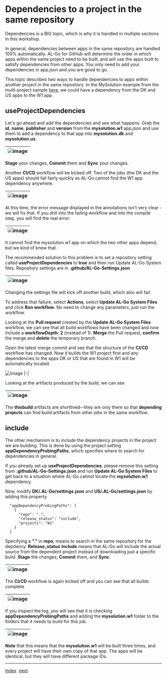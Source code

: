 # Dependencies to a project in the same repository
Dependencies is a BIG topic, which is why it is handled in multiple sections in this workshop.

In general, dependencies between apps in the same repository are handled 100% automatically. AL-Go for GitHub will determine the order in which apps within the same project need to be built, and will use the apps built to satisfy dependencies from other apps. You only need to add your dependencies in app.json and you are good to go.

This topic describes two ways to handle dependencies to apps within another project in the same repository. In the MySolution example from the multi-project sample [here](Projects.md), we could have a dependency from the DK and US apps to the W1 app.

## useProjectDependencies
Let's go ahead and add the dependencies and see what happens. Grab the **id**, **name**, **publisher** and **version** from the **mysolution.w1** app.json and use them to add a dependency to that app into **mysolution.dk** and **mysolution.us**.

| ![image](https://github.com/microsoft/AL-Go/assets/10775043/a1627453-c7c6-4877-bec7-ea322f9339dd) |
|-|

**Stage** your changes, **Commit** them and **Sync** your changes.

Another **CI/CD** workflow will be kicked off. Two of the jobs (the DK and the US apps) should fail fairly quickly as AL-Go cannot find the W1 app dependency anywhere.

| ![image](https://github.com/microsoft/AL-Go/assets/10775043/9bcfaa43-64ea-4e07-9505-ad1bd463c97c) |
|-|

At this time, the error message displayed in the annotations isn't very clear - we will fix that. If you drill into the failing workflow and into the compile step, you will find the real error:

| ![image](https://github.com/microsoft/AL-Go/assets/10775043/23685295-5ce3-4b08-8850-f342407316ea) |
|-|

It cannot find the mysolution.w1 app on which the two other apps depend, but we kind of knew that.

The recommended solution to this problem is to set a repository setting called **useProjectDependencies** to **true** and then run Update AL-Go System files.
Repository settings are in **.github/AL-Go-Settings.json**

| ![image](https://github.com/microsoft/AL-Go/assets/10775043/627a68a3-2d0e-4525-a7ff-88f901d786c0) |
|-|

Changing the settings file will kick off another build, which also will fail.

To address that failure, select **Actions**, select **Update AL-Go System Files** and click **Run workflow**. No need to change any parameters, just run the workflow.

Looking at the **Pull request** created by the **Update AL-Go System Files** workflow, we can see that all build workflows have been changed and now ínclude a **workflowDepth: 2** (instead of 1).
**Merge** the Pull request, **confirm** the merge and **delete** the temporary branch.

Open the latest merge commit and see that the structure of the **CI/CD** workflow has changed. Now it builds the W1 project first and any dependencies to the apps DK or US that are found in W1 will be automatically located.

![image](https://user-images.githubusercontent.com/10775043/231813913-1685f87a-a822-4830-a1d3-f35f8422bcb0.png)
|-|

Looking at the artifacts produced by the build, we can see

| ![image](https://user-images.githubusercontent.com/10775043/231855006-a9f69995-200f-433b-8321-c0652289320d.png) |
|-|

The **thisbuild** artifacts are shortlived--they are only there so that **depending projects** can find build artifacts from other jobs in the same workflow.

## include
The other mechanism is to *include* the dependency projects in the project we are building. This is done by using the project setting **appDependencyProbingPaths**, which specifies where to search for dependencies in general.

If you already set up **useProjectDependencies**, please remove this setting from **.github/AL-Go-Settings.json** and run **Update AL-Go System Files** to get back to a situation where AL-Go cannot locate the **mysolution.w1** dependency.

Now, modify **DK/.AL-Go/settings.json** and **US/.AL-Go/settings.json** by adding this property

```
  "appDependencyProbingPaths": [
    {
      "repo": ".",
      "release_status": "include",
      "projects": "W1"
    }
  ]
```

Specifying a **"."** in **repo**, means to search in the same repository for the depdency. **Release_status** **include** means that AL-Go will include the actual source from the dependent project instead of downloading just a specific build. **Stage** the changes, **Commit** them, and **Sync**.

| ![image](https://user-images.githubusercontent.com/10775043/231878939-470d6693-218f-4cad-9cc9-001497ba1bb8.png) |
|-|

The **CI/CD** workflow is again kicked off and you can see that all builds complete

| ![image](https://user-images.githubusercontent.com/10775043/231880993-89a18260-430d-4b55-b6bf-e30a27c2ee34.png) |
|-|

If you inspect the log, you will see that it is checking **appDependencyProbingPaths** and adding the **mysolution.w1** folder to the folders that it needs to build for this job.

| ![image](https://user-images.githubusercontent.com/10775043/231883087-64921fdc-45c2-4e4d-8e96-7be99432af41.png) |
|-|

**Note** that this means that the **mysolution.w1** will be built three times, and every project will have their own copy of that app. The apps will be identical, but they will have different package IDs.

---
[Index](Index.md)&nbsp;&nbsp;[next](Dependencies2.md)
